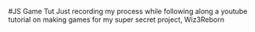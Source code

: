 #JS Game Tut
Just recording my process while following along a youtube tutorial on making games for my super secret project, Wiz3Reborn
